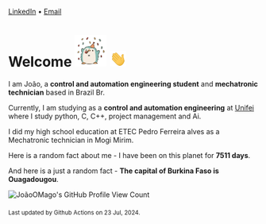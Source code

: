 [LinkedIn](https://www.linkedin.com/in/joão-pedro-gozzoli-b95641301/) &bull;
[Email](joaopedrogozzoli@gmail.com)

# Welcome <img src="happy.gif" height="64px" /> <img src="wave.gif" height="32px" />

I am João, a  **control and automation engineering student** and **mechatronic technician** based in Brazil Br.

Currently, I am studying as a **control and automation engineering** at [Unifei](https://unifei.edu.br) where I study python, C, C++, project management and Ai.

I did my high school education at ETEC Pedro Ferreira alves as a Mechatronic technician in Mogi Mirim.

Here is a random fact about me - I have been on this planet for **7511 days**.

And here is a just a random fact -  **The capital of Burkina Faso is Ouagadougou**.

![JoãoOMago's GitHub Profile View Count](https://komarev.com/ghpvc/?username=JoaoOMago)

<sub>Last updated by Github Actions on 23 Jul, 2024.</sub>
